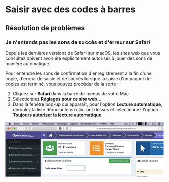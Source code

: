 # Saisir avec des codes à barres

## Résolution de problèmes

### Je n'entends pas les sons de succès et d'erreur sur Safari

Depuis les dernières versions de Safari sur macOS, les sites web que vous consultez doivent avoir été explicitement autorisés à jouer des sons de manière automatique.

Pour entendre les sons de confirmation d'enregistrement à la fin d'une copie, d'erreur de saisie et de succès lorsque la saisie d'un paquet de copies est terminé, vous pouvez procéder de la sorte :

1. Cliquez sur **Safari** dans la barre de menus de votre Mac
2. Sélectionnez **Réglages pour ce site web...**
3. Dans la fenêtre pop-up qui apparaît, pour l'option **Lecture automatique**, déroulez la liste déroulante en cliquant dessus et sélectionnez l'option **Toujours autoriser la lecture automatique**.

![Autoriser les sons sur Safari](../.gitbook/assets/allow-sound-safari.gif)

